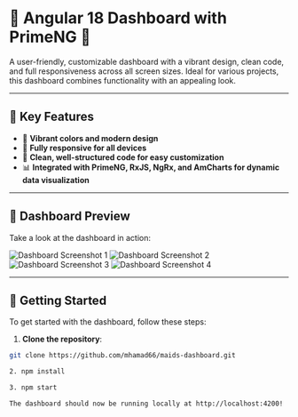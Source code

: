 # 🌟 Angular 18 Dashboard with PrimeNG 🌟

A user-friendly, customizable dashboard with a vibrant design, clean code, and full responsiveness across all screen sizes. Ideal for various projects, this dashboard combines functionality with an appealing look.

---

## 🚀 Key Features
- 🎨 **Vibrant colors and modern design**
- 📱 **Fully responsive for all devices**
- 🧹 **Clean, well-structured code for easy customization**
- 📊 **Integrated with PrimeNG, RxJS, NgRx, and AmCharts for dynamic data visualization**

---

## 📸 Dashboard Preview
Take a look at the dashboard in action:

![Dashboard Screenshot 1](path/to/image1.png)
![Dashboard Screenshot 2](path/to/image2.png)
![Dashboard Screenshot 3](path/to/image3.png)
![Dashboard Screenshot 4](path/to/image4.png)

---

## 🚀 Getting Started

To get started with the dashboard, follow these steps:

1. **Clone the repository**:
```bash
git clone https://github.com/mhamad66/maids-dashboard.git

2. npm install

3. npm start

The dashboard should now be running locally at http://localhost:4200!

